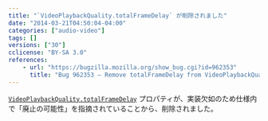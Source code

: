```yaml
---
title: "`VideoPlaybackQuality.totalFrameDelay` が削除されました"
date: "2014-03-21T04:50:04-04:00"
categories: ["audio-video"]
tags: []
versions: ["30"]
cclicense: "BY-SA 3.0"
references:
    - url: "https://bugzilla.mozilla.org/show_bug.cgi?id=962353"
      title: "Bug 962353 – Remove totalFrameDelay from VideoPlaybackQuality"
---
```

[`VideoPlaybackQuality.totalFrameDelay`](https://developer.mozilla.org/ja/docs/Web/API/VideoPlaybackQuality.totalFrameDelay) プロパティが、実装欠如のため仕様内で「廃止の可能性」を指摘されていることから、削除されました。
